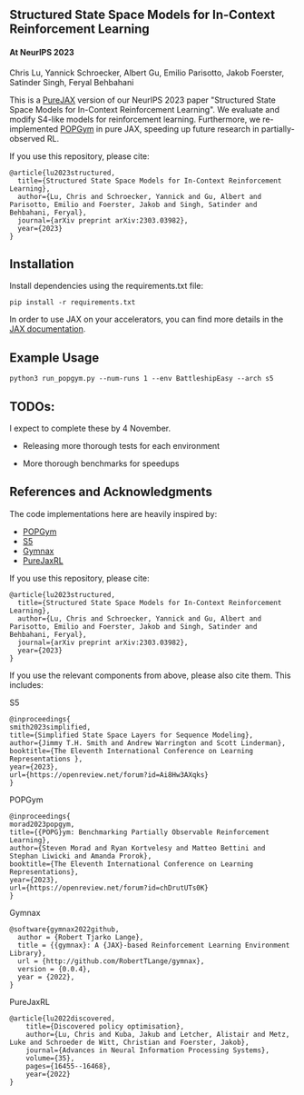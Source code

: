 ## Structured State Space Models for In-Context Reinforcement Learning

#### At NeurIPS 2023

Chris Lu, Yannick Schroecker, Albert Gu, Emilio Parisotto, Jakob Foerster, Satinder Singh, Feryal Behbahani

This is a [PureJAX](https://github.com/luchris429/purejaxrl) version of our NeurIPS 2023 paper "Structured State Space Models for In-Context Reinforcement Learning". We evaluate and modify S4-like models for reinforcement learning. Furthermore, we re-implemented [POPGym](https://arxiv.org/abs/2303.01859) in pure JAX, speeding up future research in partially-observed RL.

If you use this repository, please cite:

```
@article{lu2023structured,
  title={Structured State Space Models for In-Context Reinforcement Learning},
  author={Lu, Chris and Schroecker, Yannick and Gu, Albert and Parisotto, Emilio and Foerster, Jakob and Singh, Satinder and Behbahani, Feryal},
  journal={arXiv preprint arXiv:2303.03982},
  year={2023}
}
```

## Installation

Install dependencies using the requirements.txt file:

```
pip install -r requirements.txt
```

In order to use JAX on your accelerators, you can find more details in the [JAX documentation](https://github.com/google/jax#installation).

## Example Usage

`python3 run_popgym.py --num-runs 1 --env BattleshipEasy --arch s5`

## TODOs:

I expect to complete these by 4 November.

- Releasing more thorough tests for each environment

- More thorough benchmarks for speedups

## References and Acknowledgments

The code implementations here are heavily inspired by:

- [POPGym](https://github.com/proroklab/popgym)
- [S5](https://github.com/lindermanlab/S5/tree/main)
- [Gymnax](https://github.com/RobertTLange/gymnax)
- [PureJaxRL](https://github.com/luchris429/purejaxrl/tree/main)

If you use this repository, please cite:

```
@article{lu2023structured,
  title={Structured State Space Models for In-Context Reinforcement Learning},
  author={Lu, Chris and Schroecker, Yannick and Gu, Albert and Parisotto, Emilio and Foerster, Jakob and Singh, Satinder and Behbahani, Feryal},
  journal={arXiv preprint arXiv:2303.03982},
  year={2023}
}
```

If you use the relevant components from above, please also cite them. This includes:

S5
```
@inproceedings{
smith2023simplified,
title={Simplified State Space Layers for Sequence Modeling},
author={Jimmy T.H. Smith and Andrew Warrington and Scott Linderman},
booktitle={The Eleventh International Conference on Learning Representations },
year={2023},
url={https://openreview.net/forum?id=Ai8Hw3AXqks}
}
```

POPGym
```
@inproceedings{
morad2023popgym,
title={{POPG}ym: Benchmarking Partially Observable Reinforcement Learning},
author={Steven Morad and Ryan Kortvelesy and Matteo Bettini and Stephan Liwicki and Amanda Prorok},
booktitle={The Eleventh International Conference on Learning Representations},
year={2023},
url={https://openreview.net/forum?id=chDrutUTs0K}
}
```

Gymnax
```
@software{gymnax2022github,
  author = {Robert Tjarko Lange},
  title = {{gymnax}: A {JAX}-based Reinforcement Learning Environment Library},
  url = {http://github.com/RobertTLange/gymnax},
  version = {0.0.4},
  year = {2022},
}
```

PureJaxRL
```
@article{lu2022discovered,
    title={Discovered policy optimisation},
    author={Lu, Chris and Kuba, Jakub and Letcher, Alistair and Metz, Luke and Schroeder de Witt, Christian and Foerster, Jakob},
    journal={Advances in Neural Information Processing Systems},
    volume={35},
    pages={16455--16468},
    year={2022}
}
```